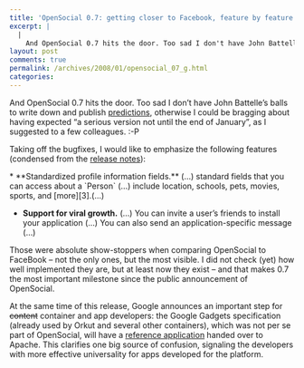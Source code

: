```yaml
---
title: 'OpenSocial 0.7: getting closer to Facebook, feature by feature'
excerpt: |
  |
    And OpenSocial 0.7 hits the door. Too sad I don't have John Battelle's balls to write down and publish predictions, otherwise I could be bragging about having expected "a serious version not until the end of January", as I suggested...
layout: post
comments: true
permalink: /archives/2008/01/opensocial_07_g.html
categories:
---
```

And OpenSocial 0.7 hits the door. Too sad I don&#8217;t have John Battelle&#8217;s balls to write down and publish [predictions][1], otherwise I could be bragging about having expected &#8220;a serious version not until the end of January&#8221;, as I suggested to a few colleagues. :-P

Taking off the bugfixes, I would like to emphasize the following features (condensed from the [release notes][2]):

</p>
*   **Standardized profile information fields.** (&#8230;) standard fields that you can access about a `Person` (&#8230;) include location, schools, pets, movies, sports, and [more][3].(&#8230;)


*   **Support for viral growth.** (&#8230;) You can invite a user&#8217;s friends to install your application (&#8230;) You can also send an application-specific message (&#8230;)
</ul>
Those were absolute show-stoppers when comparing OpenSocial to FaceBook &#8211; not the only ones, but the most visible. I did not check (yet) how well implemented they are, but at least now they exist &#8211; and that makes 0.7 the most important milestone since the public announcement of OpenSocial.

At the same time of this release, Google announces an important step for <strike>content</strike> container and app developers: the Google Gadgets specification (already used by Orkut and several other containers), which was not per se part of OpenSocial, will have a [reference application][4] handed over to Apache. This clarifies one big source of confusion, signaling the developers with more effective universality for apps developed for the platform.

 [1]: http://battellemedia.com/archives/004172.php
 [2]: http://code.google.com/apis/opensocial/docs/releasenotes.html
 [3]: http://code.google.com/apis/opensocial/docs/0.7/reference/opensocial.Person.Field.html
 [4]: http://incubator.apache.org/projects/shindig.html
